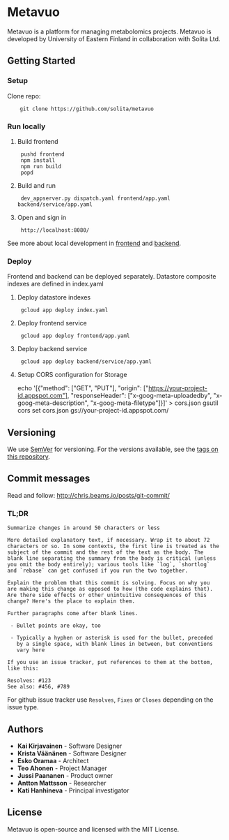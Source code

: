 # Metavuo

Metavuo is a platform for managing metabolomics projects. Metavuo is developed by University of Eastern Finland in collaboration with Solita Ltd.

## Getting Started

### Setup

Clone repo:

        git clone https://github.com/solita/metavuo

### Run locally

1. Build frontend

        pushd frontend
        npm install
        npm run build
        popd

1. Build and run

        dev_appserver.py dispatch.yaml frontend/app.yaml backend/service/app.yaml

1. Open and sign in

        http://localhost:8080/

See more about local development in [frontend](frontend/) and [backend](backend/).

### Deploy

Frontend and backend can be deployed separately. Datastore composite indexes are defined in index.yaml

1. Deploy datastore indexes

        gcloud app deploy index.yaml

1. Deploy frontend service

        gcloud app deploy frontend/app.yaml

1. Deploy backend service

        gcloud app deploy backend/service/app.yaml

1. Setup CORS configuration for Storage

    echo '[{"method": ["GET", "PUT"], "origin": ["https://your-project-id.appspot.com"], "responseHeader": ["x-goog-meta-uploadedby", "x-goog-meta-description", "x-goog-meta-filetype"]}]' > cors.json
    gsutil cors set cors.json gs://your-project-id.appspot.com/

## Versioning

We use [SemVer](http://semver.org/) for versioning. For the versions available, see the [tags on this repository](https://github.com/solita/uef-projektipankki/tags).

## Commit messages

Read and follow: http://chris.beams.io/posts/git-commit/

### TL;DR
```
Summarize changes in around 50 characters or less

More detailed explanatory text, if necessary. Wrap it to about 72
characters or so. In some contexts, the first line is treated as the
subject of the commit and the rest of the text as the body. The
blank line separating the summary from the body is critical (unless
you omit the body entirely); various tools like `log`, `shortlog`
and `rebase` can get confused if you run the two together.

Explain the problem that this commit is solving. Focus on why you
are making this change as opposed to how (the code explains that).
Are there side effects or other unintuitive consequences of this
change? Here's the place to explain them.

Further paragraphs come after blank lines.

 - Bullet points are okay, too

 - Typically a hyphen or asterisk is used for the bullet, preceded
   by a single space, with blank lines in between, but conventions
   vary here

If you use an issue tracker, put references to them at the bottom,
like this:

Resolves: #123
See also: #456, #789
```
For github issue tracker use `Resolves`, `Fixes` or `Closes` depending on the issue type.



## Authors

- **Kai Kirjavainen** - Software Designer
- **Krista Väänänen** - Software Designer
- **Esko Oramaa** - Architect
- **Teo Ahonen** - Project Manager
- **Jussi Paananen** - Product owner
- **Antton Mattsson** - Researcher
- **Kati Hanhineva** - Principal investigator

## License

Metavuo is open-source and licensed with the MIT License.

